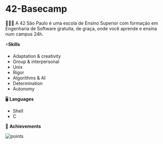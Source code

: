 # 42-Basecamp
👩🏾‍💻 A 42 São Paulo é uma escola de Ensino Superior com formação em Engenharia de Software gratuita, de graça, onde você aprende e ensina num campus 24h.

⚡**Skills**

- Adaptation & creativity <br>
- Group & interpersonal <br>
- Unix <br>
- Rigor <br>
- Algorithms & AI <br>
- Determination <br>
- Autonomy <br>

🖥️ **Languages**

- Shell <br>
- C <br>

🥇 **Achievements**

![points](https://user-images.githubusercontent.com/50052600/115159121-01aba080-a068-11eb-94d2-e24432d1fa30.PNG)
